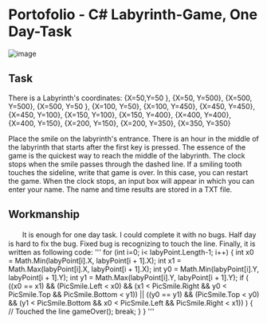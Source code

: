 # Portofolio - C# Labyrinth-Game, One Day-Task
![image](https://github.com/fujiwat/Portofolio---C-Labyrinth-Game---One-Day-Task/assets/16160120/1fc2479f-2c61-4efd-aa7e-691eea542704)

## Task
There is a Labyrinth's coordinates:
{X=50,Y=50 },
{X=50, Y=500},
{X=500, Y=500},
{X=500, Y=50 },
{X=100, Y=50},
{X=100, Y=450},
{X=450, Y=450},
{X=450, Y=100},
{X=150, Y=100},
{X=150, Y=400},
{X=400, Y=400},
{X=400, Y=150},
{X=200, Y=150},
{X=200, Y=350},
{X=350, Y=350}

Place the smile on the labyrinth's entrance. There is an hour in the middle of the labyrinth that starts
after the first key is pressed.
The essence of the game is the quickest way to reach the middle of the labyrinth. The clock stops
when the smile passes through the dashed line.
If a smiling tooth touches the sideline, write that game is over. In this case, you can restart the game.
When the clock stops, an input box will appear in which you can enter your name. The name and
time results are stored in a TXT file.


## Workmanship
　　It is enough for one day task.  I could complete it with no bugs.  Half day is hard to fix the bug.
  Fixed bug is recognizing to touch the line.  Finally, it is written as following code:
  '''
             for (int i=0; i< labyPoint.Length-1; i++)
            {
                int x0 = Math.Min(labyPoint[i].X, labyPoint[i + 1].X);
                int x1 = Math.Max(labyPoint[i].X, labyPoint[i + 1].X);
                int y0 = Math.Min(labyPoint[i].Y, labyPoint[i + 1].Y);
                int y1 = Math.Max(labyPoint[i].Y, labyPoint[i + 1].Y);
                if ( ((x0 == x1) && (PicSmile.Left < x0) && (x1 < PicSmile.Right  && y0 < PicSmile.Top  && PicSmile.Bottom < y1)) 
                ||   ((y0 == y1) && (PicSmile.Top  < y0) && (y1 < PicSmile.Bottom && x0 < PicSmile.Left && PicSmile.Right  < x1)) )
                {   // Touched the line
                    gameOver();
                    break;
                }
            }
            '''
  
